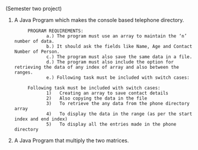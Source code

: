(Semester two project)

1. A Java Program which makes the console based telephone directory. 

            PROGRAM REQUIREMENTS:
                   a.) The program must use an array to maintain the ‘n’ number of data. 
                   b.) It should ask the fields like Name, Age and Contact Number of Person. 
                   c.) The program must also save the same data in a file. 
                   d.) The program must also include the option for retrieving the data of any index of array and also between the ranges.
                   e.) Following task must be included with switch cases:
                   
            Following task must be included with switch cases:
                   1)	Creating an array to save contact details
                   2)	Also copying the data in the file
                   3)	To retrieve the any data from the phone directory array
                   4)	To display the data in the range (as per the start index and end index)
                   5)	To display all the entries made in the phone directory


2. A Java Program that  multiply the two matrices.
